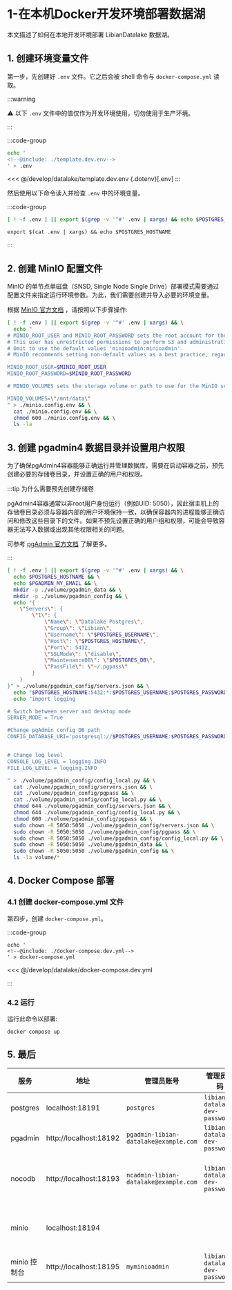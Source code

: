 # 1-在本机Docker开发环境部署数据湖

本文描述了如何在本地开发环境部署 LibianDatalake 数据湖。

## 1. 创建环境变量文件

第一步，先创建好 `.env` 文件。它之后会被 shell 命令与 `docker-compose.yml` 读取。

:::warning

⚠️ 以下 `.env` 文件中的值仅作为开发环境使用，切勿使用于生产环境。

:::

:::code-group

```bash
echo '
<!--@include: ./template.dev.env-->
' > .env
```

<<< @/develop/datalake/template.dev.env {.dotenv}[.env]
:::

然后使用以下命令读入并检查 `.env` 中的环境变量。

:::code-group

```bash
[ ! -f .env ] || export $(grep -v '^#' .env | xargs) && echo $POSTGRES_HOSTNAME
```

```shell
export $(cat .env | xargs) && echo $POSTGRES_HOSTNAME
```

:::

## 2. 创建 MinIO 配置文件

MinIO 的单节点单磁盘（SNSD, Single Node Single Drive）部署模式需要通过配置文件来指定运行环境参数。为此，我们需要创建并导入必要的环境变量。

根据 [MinIO 官方文档](https://min.io/docs/minio/container/operations/install-deploy-manage/deploy-minio-single-node-single-drive.html#create-the-environment-variable-file)
，请按照以下步骤操作:

```bash
[ ! -f .env ] || export $(grep -v '^#' .env | xargs) && \
  echo "
# MINIO_ROOT_USER and MINIO_ROOT_PASSWORD sets the root account for the MinIO server.
# This user has unrestricted permissions to perform S3 and administrative API operations on any resource in the deployment.
# Omit to use the default values 'minioadmin:minioadmin'.
# MinIO recommends setting non-default values as a best practice, regardless of environment

MINIO_ROOT_USER=$MINIO_ROOT_USER
MINIO_ROOT_PASSWORD=$MINIO_ROOT_PASSWORD

# MINIO_VOLUMES sets the storage volume or path to use for the MinIO server.

MINIO_VOLUMES=\"/mnt/data\"
" > ./minio.config.env && \
  cat ./minio.config.env && \
  chmod 600 ./minio.config.env && \
  ls -la
```

## 3. 创建 pgadmin4 数据目录并设置用户权限

为了确保pgAdmin4容器能够正确运行并管理数据库，需要在启动容器之前，预先创建必要的存储卷目录，并设置正确的用户和权限。

:::tip 为什么需要预先创建存储卷

pgAdmin4容器通常以非root用户身份运行（例如UID:
5050），因此宿主机上的存储卷目录必须与容器内部的用户环境保持一致，以确保容器内的进程能够正确访问和修改这些目录下的文件。如果不预先设置正确的用户组和权限，可能会导致容器无法写入数据或出现其他权限相关的问题。

可参考 [pgAdmin 官方文档](https://www.pgadmin.org/docs/pgadmin4/latest/container_deployment.html#mapped-files-and-directories)
了解更多。

:::

```bash
[ ! -f .env ] || export $(grep -v '^#' .env | xargs) && \
  echo $POSTGRES_HOSTNAME && \
  echo $PGADMIN_MY_EMAIL && \
  mkdir -p ./volume/pgadmin_data && \
  mkdir -p ./volume/pgadmin_config && \
  echo "{
    \"Servers\": {
        \"1\": {
            \"Name\": \"Datalake Postgres\",
            \"Group\": \"Libian\",
            \"Username\": \"$POSTGRES_USERNAME\",
            \"Host\": \"$POSTGRES_HOSTNAME\",
            \"Port\": 5432,
            \"SSLMode\": \"disable\",
            \"MaintenanceDB\": \"$POSTGRES_DB\",
            \"PassFile\": \"~/.pgpass\"
        }
    }
}" > ./volume/pgadmin_config/servers.json && \
  echo "$POSTGRES_HOSTNAME:5432:*:$POSTGRES_USERNAME:$POSTGRES_PASSWORD" > ./volume/pgadmin_config/pgpass && \
  echo "import logging

# Switch between server and desktop mode
SERVER_MODE = True

#Change pgAdmin config DB path
CONFIG_DATABASE_URI='postgresql://$POSTGRES_USERNAME:$POSTGRES_PASSWORD@$POSTGRES_HOSTNAME:5432/$POSTGRES_DB?application_name=libian-datalake-pgadmin-config&sslmode=disable'


# Change log level
CONSOLE_LOG_LEVEL = logging.INFO
FILE_LOG_LEVEL = logging.INFO

" > ./volume/pgadmin_config/config_local.py && \
  cat ./volume/pgadmin_config/servers.json && \
  cat ./volume/pgadmin_config/pgpass && \
  cat ./volume/pgadmin_config/config_local.py && \
  chmod 644 ./volume/pgadmin_config/servers.json && \
  chmod 644 ./volume/pgadmin_config/config_local.py && \
  chmod 600 ./volume/pgadmin_config/pgpass && \
  sudo chown -R 5050:5050 ./volume/pgadmin_config/servers.json && \
  sudo chown -R 5050:5050 ./volume/pgadmin_config/pgpass && \
  sudo chown -R 5050:5050 ./volume/pgadmin_config/config_local.py && \
  sudo chown -R 5050:5050 ./volume/pgadmin_data && \
  sudo chown -R 5050:5050 ./volume/pgadmin_config && \
  ls -la volume/*
```

## 4. Docker Compose 部署

### 4.1 创建 docker-compose.yml 文件

第四步，创建 `docker-compose.yml`。

:::code-group

```shell
echo '
<!--@include: ./docker-compose.dev.yml-->
' > docker-compose.yml
```

<<< @/develop/datalake/docker-compose.dev.yml

:::

### 4.2 运行

运行此命令以部署:

```shell [dev]
docker compose up
```

## 5. 最后

| 服务        | 地址                     | 管理员账号                                 | 管理员密码                          | 备注                                                             |
|-----------|------------------------|---------------------------------------|--------------------------------|----------------------------------------------------------------|
| postgres  | localhost:18191        | `postgres`                            | `libian-datalake-dev-password` | 登陆时语言一定要选 `English`                                            |
| pgadmin   | http://localhost:18192 | `pgadmin-libian-datalake@example.com` | `libian-datalake-dev-password` |                                                                |
| nocodb    | http://localhost:18193 | `ncadmin-libian-datalake@example.com` | `libian-datalake-dev-password` | 需要参照 [First-Init](./deploy-pro.md#first-init) 配置 postgres 数据源。 |
| minio     | localhost:18194        |                                       |                                | 需去控制台配置 `access_key` 和 `secret_key`                            |
| minio 控制台 | http://localhost:18195 | `myminioadmin`                        | `libian-datalake-dev-password` |                                                                |



